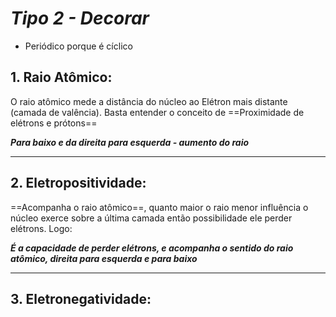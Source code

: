 
# ***Tipo 2 - Decorar***

- Periódico porque é cíclico

## 1. Raio Atômico:

O raio atômico mede a distância do núcleo ao Elétron mais distante (camada de valência). Basta entender o conceito de ==Proximidade de elétrons e prótons==

***Para baixo e da direita para esquerda - aumento do raio***

----
## 2. Eletropositividade:

==Acompanha o raio atômico==, quanto maior o raio menor influência o núcleo exerce sobre a última camada então possibilidade ele perder elétrons. Logo:

***É a capacidade de perder elétrons, e acompanha o sentido do raio atômico, direita para esquerda e para baixo***

---
## 3. Eletronegatividade:

